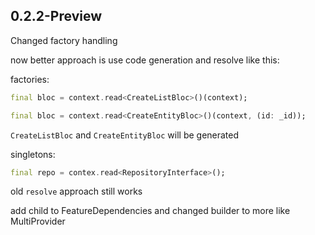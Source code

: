 ## 0.2.2-Preview

Changed factory handling 

now better approach is use code generation and resolve like this:

factories:
```dart
final bloc = context.read<CreateListBloc>()(context);

final bloc = context.read<CreateEntityBloc>()(context, (id: _id));
```
`CreateListBloc` and `CreateEntityBloc` will be generated

singletons:
```dart
final repo = contex.read<RepositoryInterface>();
```
old `resolve` approach still works

add child to FeatureDependencies and changed builder to more like MultiProvider